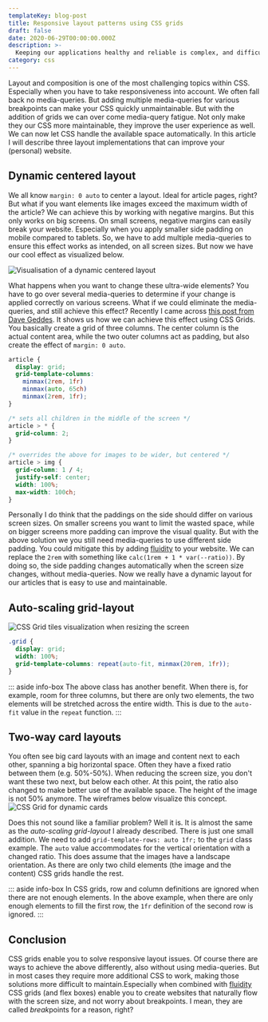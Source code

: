 ```yaml
---
templateKey: blog-post
title: Responsive layout patterns using CSS grids
draft: false
date: 2020-06-29T00:00:00.000Z
description: >-
  Keeping our applications healthy and reliable is complex, and difficult to achieve
category: css
---
```


Layout and composition is one of the most challenging topics within CSS. Especially when you have to take responsiveness into account. We often fall back no media-queries. But adding multiple media-queries for various breakpoints can make your CSS quickly unmaintainable. But with the addition of grids we can over come media-query fatigue. Not only make they our CSS more maintainable, they improve the user experience as well. We can now let CSS handle the available space automatically. In this article I will describe three layout implementations that can improve your (personal) website.

## Dynamic centered layout

We all know `margin: 0 auto` to center a layout. Ideal for article pages, right? But what if you want elements like images exceed the maximum width of the article? We can achieve this by working with negative margins. But this only works on big screens. On small screens, negative margins can easily break your website. Especially when you apply smaller side padding on mobile compared to tablets. So, we have to add multiple media-queries to ensure this effect works as intended, on all screen sizes. But now we have our cool effect as visualized below.

![Visualisation of a dynamic centered layout](/img/css-grid-article.png)

What happens when you want to change these ultra-wide elements? You have to go over several media-queries to determine if your change is applied correctly on various screens. What if we could eliminate the media-queries, and still achieve this effect? Recently I came across [this post from Dave Geddes](https://mastery.games/post/article-grid-layout/). It shows us how we can achieve this effect using CSS Grids. You basically create a grid of three columns. The center column is the actual content area, while the two outer columns act as padding, but also create the effect of `margin: 0 auto`.

```css
article {
  display: grid;
  grid-template-columns:
    minmax(2rem, 1fr)
    minmax(auto, 65ch)
    minmax(2rem, 1fr);
}

/* sets all children in the middle of the screen */
article > * {
  grid-column: 2;
}

/* overrides the above for images to be wider, but centered */
article > img {
  grid-column: 1 / 4;
  justify-self: center;
  width: 100%;
  max-width: 100ch;
}
```

Personally I do think that the paddings on the side should differ on various screen sizes. On smaller screens you want to limit the wasted space, while on bigger screens more padding can improve the visual quality. But with the above solution we you still need media-queries to use different side padding. You could mitigate this by adding [fluidity](https://vycke.dev/blog/fluid-interfaces-using-css/) to your website. We can replace the `2rem` with something like `calc(1rem + 1 * var(--ratio))`. By doing so, the side padding changes automatically when the screen size changes, without media-queries. Now we really have a dynamic layout for our articles that is easy to use and maintainable.

## Auto-scaling grid-layout

![CSS Grid tiles visualization when resizing the screen](/img/css-grid-tiles.png)

```css
.grid {
  display: grid;
  width: 100%;
  grid-template-columns: repeat(auto-fit, minmax(20rem, 1fr));
}
```

::: aside info-box
The above class has another benefit. When there is, for example, room for three columns, but there are only two elements, the two elements will be stretched across the entire width. This is due to the `auto-fit` value in the `repeat` function.
:::

## Two-way card layouts

You often see big card layouts with an image and content next to each other, spanning a big horizontal space. Often they have a fixed ratio between them (e.g. 50%-50%). When reducing the screen size, you don't want these two next, but below each other. At this point, the ratio also changed to make better use of the available space. The height of the image is not 50% anymore. The wireframes below visualize this concept.
![CSS Grid for dynamic cards](/img/css-grid-card.png)

Does this not sound like a familiar problem? Well it is. It is almost the same as the _auto-scaling grid-layout_ I already described. There is just one small addition. We need to add `grid-template-rows: auto 1fr;` to the `grid` class example. The `auto` value accommodates for the vertical orientation with a changed ratio. This does assume that the images have a landscape orientation. As there are only two child elements (the image and the content) CSS grids handle the rest.

::: aside info-box
In CSS grids, row and column definitions are ignored when there are not enough elements. In the above example, when there are only enough elements to fill the first row, the `1fr` definition of the second row is ignored.
:::

## Conclusion

CSS grids enable you to solve responsive layout issues. Of course there are ways to achieve the above differently, also without using media-queries. But in most cases they require more additional CSS to work, making those solutions more difficult to maintain.Especially when combined with [fluidity](https://vycke.dev/blog/fluid-interfaces-using-css/) CSS grids (and flex boxes) enable you to create websites that naturally flow with the screen size, and not worry about breakpoints. I mean, they are called *break*points for a reason, right?
